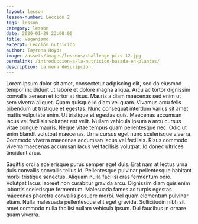 ```yaml
---
layout: lesson
lesson-number: Lección 2
tags: lesson
category: lesson
date: 2020-01-29 23:00:00
title: Veganismo
excerpt: Lección nutrición
author: Tayrona Hoyos
image: /assets/images/lessons/challenge-pics-12.jpg
permalink: /introduccion-a-la-nutricion-basada-en-plantas/
description: La mera descripción.
---
```

Lorem ipsum dolor sit amet, consectetur adipiscing elit, sed do eiusmod tempor incididunt ut labore et dolore magna aliqua. Arcu ac tortor dignissim convallis aenean et tortor at risus. Mauris a diam maecenas sed enim ut sem viverra aliquet. Quam quisque id diam vel quam. Vivamus arcu felis bibendum ut tristique et egestas. Nunc consequat interdum varius sit amet mattis vulputate enim. Ut tristique et egestas quis. Maecenas accumsan lacus vel facilisis volutpat est velit. Nullam vehicula ipsum a arcu cursus vitae congue mauris. Neque vitae tempus quam pellentesque nec. Odio ut enim blandit volutpat maecenas. Urna cursus eget nunc scelerisque viverra. Commodo viverra maecenas accumsan lacus vel facilisis. Risus commodo viverra maecenas accumsan lacus vel facilisis volutpat. Id donec ultrices tincidunt arcu.

Sagittis orci a scelerisque purus semper eget duis. Erat nam at lectus urna duis convallis convallis tellus id. Pellentesque pulvinar pellentesque habitant morbi tristique senectus. Aliquam nulla facilisi cras fermentum odio. Volutpat lacus laoreet non curabitur gravida arcu. Dignissim diam quis enim lobortis scelerisque fermentum. Malesuada fames ac turpis egestas maecenas pharetra convallis posuere morbi. Vel quam elementum pulvinar etiam. Nulla malesuada pellentesque elit eget gravida. Sollicitudin nibh sit amet commodo nulla facilisi nullam vehicula ipsum. Dui faucibus in ornare quam viverra.
